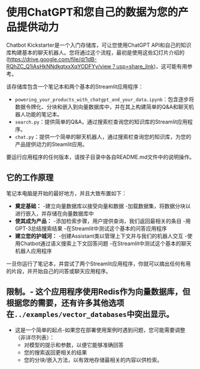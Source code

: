 # 使用ChatGPT和您自己的数据为您的产品提供动力

Chatbot Kickstarter是一个入门存储库，可让您使用ChatGPT API和自己的知识库构建基本的聊天机器人。您将通过这个流程，最初是使用这些幻灯片介绍的(https://drive.google.com/file/d/1dB-RQhZC_Q1iAsHkNNdkqtxxXqYODFYy/view？usp=share_link)，这可能有用参考。

该存储库包含一个笔记本和两个基本的Streamlit应用程序：
- `powering_your_products_with_chatgpt_and_your_data.ipynb`：包含逐步将数据令牌化、分块和嵌入到向量数据库中，并在其上构建简单的Q&A和聊天机器人功能的笔记本。
- `search.py`：提供简单的Q&A，通过搜索栏查询您的知识库的Streamlit应用程序。
- `chat.py`：提供一个简单的聊天机器人，通过搜索栏查询您的知识库，为您的产品提供动力的Steamlit应用。

要运行应用程序的任何版本，请按子目录中各自README.md文件中的说明操作。

## 它的工作原理

笔记本电脑是开始的最好地方，并且大致布置如下：
- **奠定基础：**
    -建立向量数据库以接受向量和数据
    -加载数据集，将数据分块以进行嵌入，并存储在向量数据库中
- **使其成为产品：**
    -添加检索步骤，用户提供查询，我们返回最相关的条目
    -用GPT-3总结搜索结果
    -在Streamlit中测试这个基本的问答应用程序
- **建立您的护城河：**
    -创建Assistant类以管理上下文并与我们的机器人交互
    -使用Chatbot通过语义搜索上下文回答问题
    -在Streamlit中测试这个基本的聊天机器人应用程序

一旦你运行了笔记本，并尝试了两个Streamlit应用程序，你就可以摘出任何有用的片段，并开始自己的问答或聊天应用程序。

## 限制。- 这个应用程序使用Redis作为向量数据库，但根据您的需要，还有许多其他选项在`../examples/vector_databases`中突出显示。
- 这是一个简单的起点-如果您在部署使用案例时遇到问题，您可能需要调整（非详尽列表）：
    - 对模型的提示和参数，以便它能够准确回答
    - 您的搜索返回更相关的结果
    - 您的分块/嵌入方法，以有效地存储最相关的内容以供检索。